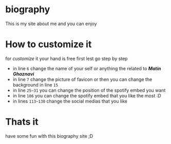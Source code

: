 # biography
This is my site about me and you can enjoy
# How to customize it 
for *customize* it your hand is free first lest go step by step 

- in line `6` change the name of your self or anything the related to ***Matin Ghaznavi***
- in line `7` change the picture of favicon or then you can change the background in line `15`
- in line `25~31` you can change the position of the spotify embed you want
- in line `106` you can change the spotify embed that you like the most *:D*
- in lines `113~130` change the social medias that you like
# Thats it
have some fun with this biography site ;D
